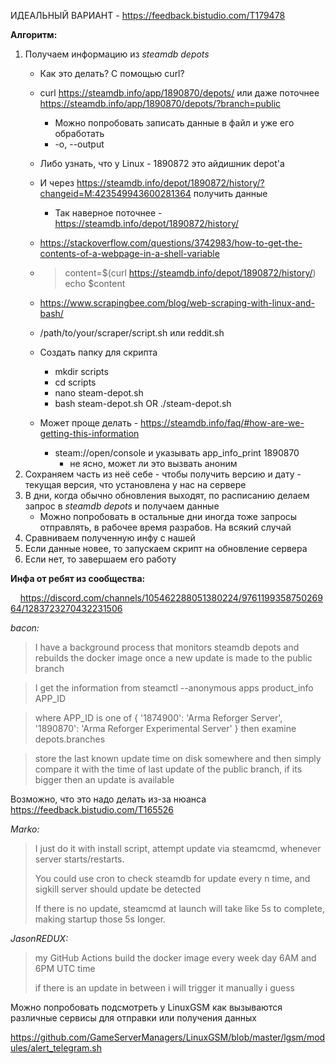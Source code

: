 ИДЕАЛЬНЫЙ ВАРИАНТ - https://feedback.bistudio.com/T179478

**Алгоритм:**
1. Получаем информацию из _steamdb depots_
    - Как это делать? С помощью curl?
    - curl https://steamdb.info/app/1890870/depots/ или даже поточнее https://steamdb.info/app/1890870/depots/?branch=public
        - Можно попробовать записать данные в файл и уже его обработать
        - -o, --output <file>
    - Либо узнать, что у Linux - 1890872 это айдишник depot'a
    - И через https://steamdb.info/depot/1890872/history/?changeid=M:423549943600281364 получить данные
        - Так наверное поточнее - https://steamdb.info/depot/1890872/history/
    - https://stackoverflow.com/questions/3742983/how-to-get-the-contents-of-a-webpage-in-a-shell-variable
    - >content=$(curl https://steamdb.info/depot/1890872/history/)
echo $content

    - https://www.scrapingbee.com/blog/web-scraping-with-linux-and-bash/
    - /path/to/your/scraper/script.sh или reddit.sh
    - Создать папку для скрипта
        - mkdir scripts
        - cd scripts
        - nano steam-depot.sh
        - bash steam-depot.sh OR ./steam-depot.sh
    - Может проще делать - https://steamdb.info/faq/#how-are-we-getting-this-information
        - steam://open/console и указывать app_info_print  1890870
            - не ясно, может ли это вызвать аноним
3. Сохраняем часть из неё себе - чтобы получить версию и дату - текущая версия, что установлена у нас на сервере
4. В дни, когда обычно обновления выходят, по расписанию делаем запрос в _steamdb depots_ и получаем данные
    - Можно попробовать в остальные дни иногда тоже запросы отправлять, в рабочее время разрабов. На всякий случай
5. Сравниваем полученную инфу с нашей
6. Если данные новее, то запускаем скрипт на обновление сервера
7. Если нет, то завершаем его работу


**Инфа от ребят из сообщества:**

&nbsp;&nbsp;&nbsp;&nbsp;https://discord.com/channels/105462288051380224/976119935875026964/1283723270432231506

_bacon:_
> I have a background process that monitors steamdb depots and rebuilds the docker image once a new update is made to the public branch

> I get the information from steamctl --anonymous apps product_info APP_ID

> where APP_ID is one of
  {
    '1874900': 'Arma Reforger Server', 
    '1890870': 'Arma Reforger Experimental Server'
  }
> then examine depots.branches

> store the last known update time on disk somewhere and then simply compare it with the time of last update of the public branch, if its bigger then an update is available

Возможно, что это надо делать из-за нюанса https://feedback.bistudio.com/T165526

_Marko:_
> I just do it with install script, attempt update via steamcmd, whenever server starts/restarts.
> 
> You could use cron to check steamdb for update every n time, and sigkill server should update be detected
> 
> If there is no update, steamcmd at launch will take like 5s to complete, making startup those 5s longer.

_JasonREDUX:_ 
> my GitHub Actions build the docker image every week day 6AM and 6PM UTC time
> 
> if there is an update in between i will trigger it manually i guess



Можно попробовать подсмотреть у LinuxGSM как вызываются различные сервисы для отправки или получения данных

https://github.com/GameServerManagers/LinuxGSM/blob/master/lgsm/modules/alert_telegram.sh

